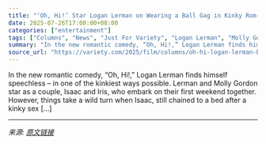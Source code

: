 ```yaml
---
title: "‘Oh, Hi!’ Star Logan Lerman on Wearing a Ball Gag in Kinky Rom-Com: ‘It’s Really Hard on the Jaw’"
date: 2025-07-26T17:00:00+08:00
categories: ["entertainment"]
tags: ["Columns", "News", "Just For Variety", "Logan Lerman", "Molly Gordon", "Oh Hi!"]
summary: "In the new romantic comedy, “Oh, Hi!,” Logan Lerman finds himself speechless – in one of the kinkiest ways possible. Lerman and Molly Gordon star as a couple, Isaac and Iris, who embark on their first"
source_url: "https://variety.com/2025/film/columns/oh-hi-logan-lerman-ball-gag-1236467999/"
---
```


In the new romantic comedy, “Oh, Hi!,” Logan Lerman finds himself speechless – in one of the kinkiest ways possible. Lerman and Molly Gordon star as a couple, Isaac and Iris, who embark on their first weekend together. However, things take a wild turn when Isaac, still chained to a bed after a kinky sex [&#8230;]

---

*来源: [原文链接](https://variety.com/2025/film/columns/oh-hi-logan-lerman-ball-gag-1236467999/)*
